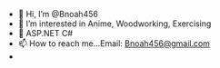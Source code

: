 - 👋 Hi, I’m @Bnoah456
- 👀 I’m interested in Anime, Woodworking, Exercising
- 🌱 ASP.NET C# 
- 📫 How to reach me...Email: Bnoah456@gmail.com
- 

<!---
Bnoah456/Bnoah456 is a ✨ special ✨ repository because its `README.md` (this file) appears on your GitHub profile.
You can click the Preview link to take a look at your changes.
--->
